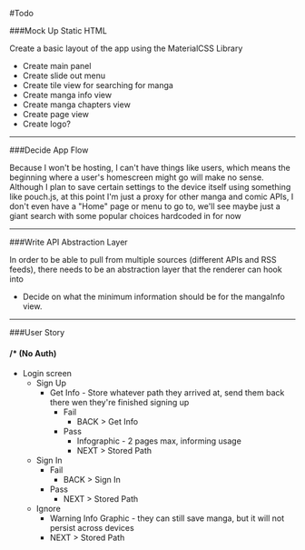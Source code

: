 #Todo

###Mock Up Static HTML

Create a basic layout of the app using the MaterialCSS Library

 - Create main panel
 - Create slide out menu
 - Create tile view for searching for manga
 - Create manga info view
 - Create manga chapters view
 - Create page view
 - Create logo?

---
###Decide App Flow

Because I won't be hosting, I can't have things like users, which means the beginning where a user's homescreen might go will make no sense. Although I plan to save certain settings to the device itself using something like pouch.js, at this point I'm just a proxy for other manga and comic APIs, I don't even have a "Home" page or menu to go to, we'll see maybe just a giant search with some popular choices hardcoded in for now

---
###Write API Abstraction Layer

In order to be able to pull from multiple sources (different APIs and RSS feeds), there needs to be an abstraction layer that the renderer can hook into

 - Decide on what the minimum information should be for the mangaInfo view.

---
###User Story

#### /* (No Auth)

 - Login screen
     - Sign Up
         - Get Info - Store whatever path they arrived at, send them back there wen they're finished signing up
             - Fail
                 - BACK > Get Info
             - Pass
                 - Infographic - 2 pages max, informing usage
                 - NEXT > Stored Path
     - Sign In
         - Fail
             - BACK > Sign In
         - Pass
             - NEXT > Stored Path
     - Ignore
         - Warning Info Graphic - they can still save manga, but it will not persist across devices
         - NEXT > Stored Path

